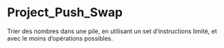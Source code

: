 # Project_Push_Swap

Trier des nombres dans une pile, en utilisant un set d’instructions limité, et avec le moins d’opérations possibles.
